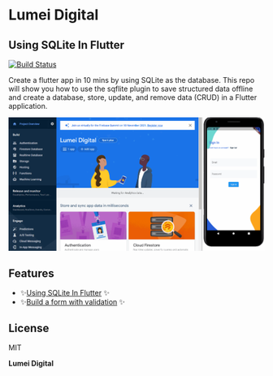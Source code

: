 # Lumei Digital
## Using SQLite In Flutter
 
[![Build Status](https://travis-ci.org/joemccann/dillinger.svg?branch=master)](https://medium.com/@lumeilin301/using-sqlite-in-flutter-4b16e5ef36dc)

Create a flutter app in 10 mins by using SQLite as the database. This repo will show you how to use the sqflite plugin to save structured data offline and create a database, store, update, and remove data (CRUD) in a Flutter application.

![Flutter tutorial for beginners step by step using Firebase — Lumei Digital](https://github.com/lumei301/flutter-firebase/blob/main/Flutter%20tutorial%20for%20beginners%20-%20Lumei%20Digital.gif "Using SQLite In Flutter")


## Features
- ✨[Using SQLite In Flutter](https://medium.com/@lumeilin301/using-sqlite-in-flutter-4b16e5ef36dc) ✨
- ✨[Build a form with validation](https://medium.com/@lumeilin301/flutter-firebase-app-tutorial-part-8-toggle-between-forms-and-form-validation-861107bb129d) ✨
 

## License

MIT

**Lumei Digital**

